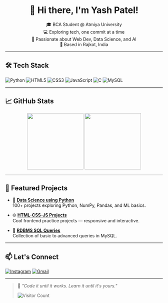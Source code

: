 <h1 align="center">👋 Hi there, I'm Yash Patel!</h1>

<p align="center">
🎓 BCA Student @ Atmiya University <br>
💻 Exploring tech, one commit at a time <br>
🚀 Passionate about Web Dev, Data Science, and AI <br>
📍 Based in Rajkot, India
</p>

---

## 🛠️ Tech Stack

![Python](https://img.shields.io/badge/Python-3670A0?style=for-the-badge&logo=python&logoColor=ffdd54)
![HTML5](https://img.shields.io/badge/HTML5-E34F26?style=for-the-badge&logo=html5&logoColor=white)
![CSS3](https://img.shields.io/badge/CSS3-1572B6?style=for-the-badge&logo=css3&logoColor=white)
![JavaScript](https://img.shields.io/badge/JavaScript-F7DF1E?style=for-the-badge&logo=javascript&logoColor=black)
![C](https://img.shields.io/badge/C-00599C?style=for-the-badge&logo=c&logoColor=white)
![MySQL](https://img.shields.io/badge/MySQL-00000F?style=for-the-badge&logo=mysql&logoColor=white)

---

## 📈 GitHub Stats

<p align="center">
  <img src="https://github-readme-stats.vercel.app/api?username=yashtarapara25&show_icons=true&theme=tokyonight" height="180px"/>
  <img src="https://github-readme-stats.vercel.app/api/top-langs/?username=yashtarapara25&layout=compact&theme=tokyonight" height="180px"/>
</p>

---

## 🚀 Featured Projects

- 🔢 [**Data Science using Python**](https://github.com/yashtarapara25/DATA-SCINCE-USING-PYTHON)  
  100+ projects exploring Python, NumPy, Pandas, and ML basics.

- 🌐 [**HTML-CSS-JS Projects**](https://github.com/yashtarapara25/HTML-CSS-JS)  
  Cool frontend practice projects — responsive and interactive.

- 💾 [**RDBMS SQL Queries**](https://github.com/yashtarapara25/RDBMS)  
  Collection of basic to advanced queries in MySQL.

---

## 📫 Let's Connect

[![Instagram](https://img.shields.io/badge/@yashx_1202-833AB4?style=for-the-badge&logo=instagram&logoColor=white)](https://instagram.com/yashx_1202)
[![Gmail](https://img.shields.io/badge/Gmail-yash64104@gmail.com-D14836?style=for-the-badge&logo=gmail&logoColor=white)](mailto:yash64104@gmail.com)

---

> 🧠 *"Code it until it works. Learn it until it's yours."*
>
> ![Visitor Count](https://komarev.com/ghpvc/?username=yashtarapara25&style=flat-square)



